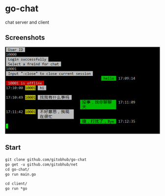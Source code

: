 # go-chat
chat server and client

## Screenshots
![file](screenshots/go-chat.png)

## Start
```
git clone github.com/gitobhub/go-chat
go get -u github.com/gitobhub/net
cd go-chat/
go run main.go
```
```
cd client/
go run *go
```
